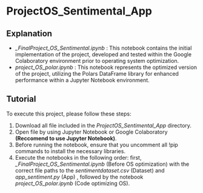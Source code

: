 # ProjectOS_Sentimental_App

## Explanation
- *_FinalProject_OS_Sentimental.ipynb* : This notebook contains the initial implementation of the project, developed and tested within the Google Colaboratory environment prior to operating system optimization.
- *project_OS_polar.ipynb* : This notebook represents the optimized version of the project, utilizing the Polars DataFrame library for enhanced performance within a Jupyter Notebook environment.

## Tutorial
To execute this project, please follow these steps:
1. Download all file included in the *ProjectOS_Sentimental_App* directory.
2. Open file by using Jupyter Notebook or Google Colaboratory **(Reccomend to use Jupyter Notebook)**.
3. Before running the notebook, ensure that you uncomment all !pip commands to install the necessary libraries.
4. Execute the notebooks in the following order: first, *_FinalProject_OS_Sentimental.ipynb* (Before OS optimization) with the correct file paths to the *sentimentdataset.csv* (Dataset) and *app_sentiment.py* (App) , followed by the notebook *project_OS_polar.ipynb* (Code optimizing OS).
